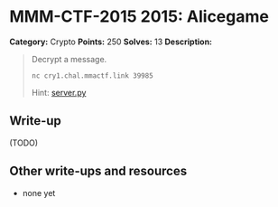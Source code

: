 # MMM-CTF-2015 2015: Alicegame

**Category:** Crypto
**Points:** 250
**Solves:** 13
**Description:**

> Decrypt a message.
>
> `nc cry1.chal.mmactf.link 39985`
>
> Hint: [server.py](server.py-192ac80a12223d53a07c4b370966eb39e5cd6a00bcb36e54840756a6ac4e5a77)


## Write-up

(TODO)

## Other write-ups and resources

* none yet

